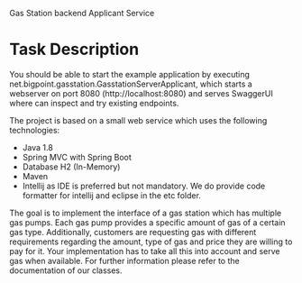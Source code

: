 Gas Station backend Applicant Service

# Task Description
You should be able to start the example application by executing net.bigpoint.gasstation.GasstationServerApplicant, which starts a webserver on port 8080 (http://localhost:8080) and serves SwaggerUI where can inspect and try existing endpoints.

The project is based on a small web service which uses the following technologies:

* Java 1.8
* Spring MVC with Spring Boot
* Database H2 (In-Memory)
* Maven
* Intellij as IDE is preferred but not mandatory. We do provide code formatter for intellij and eclipse in the etc folder.


The goal is to implement the interface of a gas station which has multiple gas pumps. 
Each gas pump provides a specific amount of gas of a certain gas type.
Additionally, customers are requesting gas with different requirements regarding the
amount, type of gas and price they are willing to pay for it. Your implementation has to
take all this into account and serve gas when available. 
For further information please refer to the documentation of our classes.

